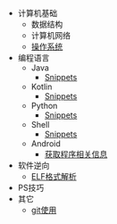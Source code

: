 * 计算机基础
  * 数据结构
  * 计算机网络
  * [操作系统](/os/os.md)
* 编程语言
  * Java
    * [Snippets](/java/snippets.md)
  * Kotlin
    * [Snippets](/kotlin/snippets.md)
  * Python
    * [Snippets](/python/snippets.md)
  * Shell
    * [Snippets](/shell/snippets.md)
  * Android
    * [获取程序相关信息](/android/get_signature.md)
* 软件逆向
  * [ELF格式解析](/python/ELF文件格式解析.md)
* PS技巧
* 其它
  * [git使用](/others/git.md)
